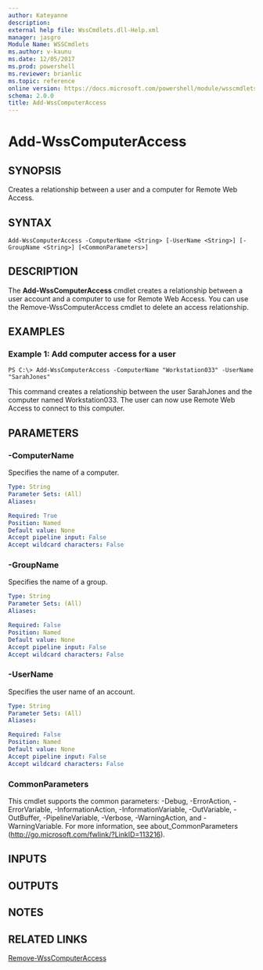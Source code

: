 ```yaml
---
author: Kateyanne
description: 
external help file: WssCmdlets.dll-Help.xml
manager: jasgro
Module Name: WSSCmdlets
ms.author: v-kaunu
ms.date: 12/05/2017
ms.prod: powershell
ms.reviewer: brianlic
ms.topic: reference
online version: https://docs.microsoft.com/powershell/module/wsscmdlets/add-wsscomputeraccess?view=windowsserver2012r2-ps&wt.mc_id=ps-gethelp
schema: 2.0.0
title: Add-WssComputerAccess
---
```


# Add-WssComputerAccess

## SYNOPSIS
Creates a relationship between a user and a computer for Remote Web Access.

## SYNTAX

```
Add-WssComputerAccess -ComputerName <String> [-UserName <String>] [-GroupName <String>] [<CommonParameters>]
```

## DESCRIPTION
The **Add-WssComputerAccess** cmdlet creates a relationship between a user account and a computer to use for Remote Web Access.
You can use the Remove-WssComputerAccess cmdlet to delete an access relationship.

## EXAMPLES

### Example 1: Add computer access for a user
```
PS C:\> Add-WssComputerAccess -ComputerName "Workstation033" -UserName "SarahJones"
```

This command creates a relationship between the user SarahJones and the computer named Workstation033.
The user can now use Remote Web Access to connect to this computer.

## PARAMETERS

### -ComputerName
Specifies the name of a computer.

```yaml
Type: String
Parameter Sets: (All)
Aliases: 

Required: True
Position: Named
Default value: None
Accept pipeline input: False
Accept wildcard characters: False
```

### -GroupName
Specifies the name of a group.

```yaml
Type: String
Parameter Sets: (All)
Aliases: 

Required: False
Position: Named
Default value: None
Accept pipeline input: False
Accept wildcard characters: False
```

### -UserName
Specifies the user name of an account.

```yaml
Type: String
Parameter Sets: (All)
Aliases: 

Required: False
Position: Named
Default value: None
Accept pipeline input: False
Accept wildcard characters: False
```

### CommonParameters
This cmdlet supports the common parameters: -Debug, -ErrorAction, -ErrorVariable, -InformationAction, -InformationVariable, -OutVariable, -OutBuffer, -PipelineVariable, -Verbose, -WarningAction, and -WarningVariable. For more information, see about_CommonParameters (http://go.microsoft.com/fwlink/?LinkID=113216).

## INPUTS

## OUTPUTS

## NOTES

## RELATED LINKS

[Remove-WssComputerAccess](./Remove-WssComputerAccess.md)

